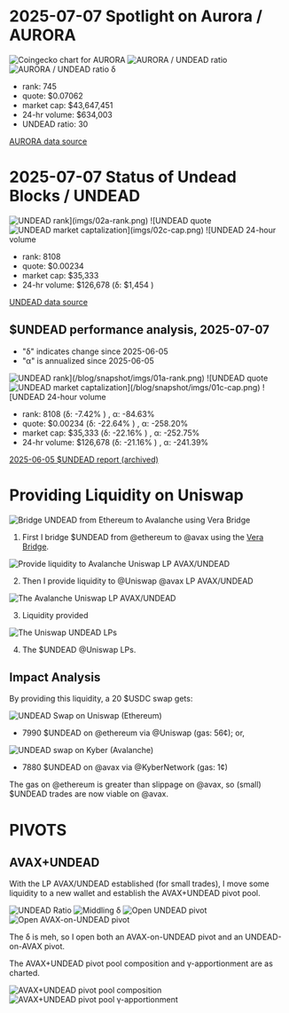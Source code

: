 # 2025-07-07 Spotlight on Aurora / AURORA 



![Coingecko chart for AURORA](imgs/01a-aurora.png) 
![AURORA / UNDEAD ratio](imgs/01b-ratio.png) 
![AURORA / UNDEAD ratio δ](imgs/01c-delta.png) 


* rank: 745 
* quote: $0.07062 
* market cap: $43,647,451 
* 24-hr volume: $634,003 
* UNDEAD ratio: 30 

[AURORA data source](https://www.coingecko.com/en/coins/aurora-near) 

# 2025-07-07 Status of Undead Blocks / UNDEAD 

![$UNDEAD rank](imgs/02a-rank.png) 
![$UNDEAD quote](imgs/02b-quote.png) 
![$UNDEAD market captalization](imgs/02c-cap.png) 
![$UNDEAD 24-hour volume](imgs/02d-vol.png) 

* rank: 8108 
* quote: $0.00234 
* market cap: $35,333 
* 24-hr volume: $126,678 (δ: $1,454 ) 

[UNDEAD data source](https://www.coingecko.com/en/coins/undead-blocks) 

## $UNDEAD performance analysis, 2025-07-07 

* "δ" indicates change since 2025-06-05 
* "α" is annualized since 2025-06-05 

![$UNDEAD rank](/blog/snapshot/imgs/01a-rank.png) 
![$UNDEAD quote](/blog/snapshot/imgs/01b-quote.png) 
![$UNDEAD market captalization](/blog/snapshot/imgs/01c-cap.png) 
![$UNDEAD 24-hour volume](/blog/snapshot/imgs/01d-vol.png) 

* rank: 8108 (δ: -7.42% ) , α: -84.63% 
* quote: $0.00234 (δ: -22.64% ) , α: -258.20% 
* market cap: $35,333 (δ: -22.16% ) , α: -252.75% 
* 24-hr volume: $126,678 (δ: -21.16% ) , α: -241.39% 

[2025-06-05 $UNDEAD report (archived)](https://github.com/pivoteur/biz/tree/main/blog/snapshot) 

# Providing Liquidity on Uniswap

![Bridge UNDEAD from Ethereum to Avalanche using Vera Bridge](imgs/03a-bridge-undead.png)

1. First I bridge $UNDEAD from @ethereum to @avax using the [Vera Bridge](https://app.verabridge.io/).

![Provide liquidity to Avalanche Uniswap LP AVAX/UNDEAD](imgs/03b-provide-liquidity.png)

2. Then I provide liquidity to @Uniswap @avax LP AVAX/UNDEAD

![The Avalanche Uniswap LP AVAX/UNDEAD](imgs/03c-lp-avax-undead.png)

3. Liquidity provided

![The Uniswap UNDEAD LPs](imgs/03d-uniswap-lps.png)

4. The $UNDEAD @Uniswap LPs.

## Impact Analysis

By providing this liquidity, a 20 $USDC swap gets:

![UNDEAD Swap on Uniswap (Ethereum)](imgs/04a-swap-on-ethereum.png)

* 7990 $UNDEAD on @ethereum via @Uniswap (gas: 56¢); or,

![UNDEAD swap on Kyber (Avalanche)](imgs/04b-swap-on-avalanche.png)

* 7880 $UNDEAD on @avax via @KyberNetwork (gas: 1¢)

The gas on @ethereum is greater than slippage on @avax, so (small) $UNDEAD trades are now viable on @avax.

# PIVOTS

## AVAX+UNDEAD

With the LP AVAX/UNDEAD established (for small trades), I move some liquidity to a new wallet and establish the AVAX+UNDEAD pivot pool.

![UNDEAD Ratio](imgs/05a-ratio.png)
![Middling δ](imgs/05b-delta.png)
![Open UNDEAD pivot](imgs/05b-open-undead-pivot.png)
![Open AVAX-on-UNDEAD pivot](imgs/05d-open-avax-pivot.png)

The δ is meh, so I open both an AVAX-on-UNDEAD pivot and an UNDEAD-on-AVAX pivot.

The AVAX+UNDEAD pivot pool composition and γ-apportionment are as charted.

![AVAX+UNDEAD pivot pool composition](imgs/06a-comp.png)
![AVAX+UNDEAD pivot pool γ-apportionment](imgs/06b-apport.png)
